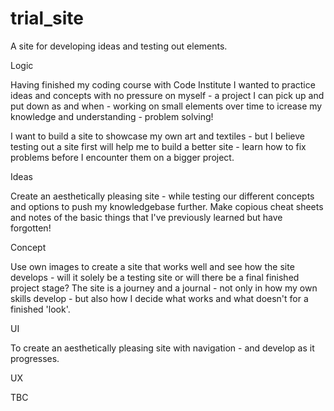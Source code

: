 # trial_site
A site for developing ideas and testing out elements.

Logic

Having finished my coding course with Code Institute I wanted to practice ideas and concepts with no pressure on myself - a project I can pick up and put down as and when - working on small elements over time to icrease my knowledge and understanding - problem solving!

I want to build a site to showcase my own art and textiles - but I believe testing out a site first will help me to build a better site - learn how to fix problems before I encounter them on a bigger project.

Ideas

Create an aesthetically pleasing site - while testing our different concepts and options to push my knowledgebase further. Make copious cheat sheets and notes of the basic things that I've previously learned but have forgotten!

Concept

Use own images to create a site that works well and see how the site develops - will it solely be a testing site or will there be a final finished project stage? The site is a journey and a journal - not only in how my own skills develop - but also how I decide what works and what doesn't for a finished 'look'. 

UI

To create an aesthetically pleasing site with navigation - and develop as it progresses.

UX

TBC